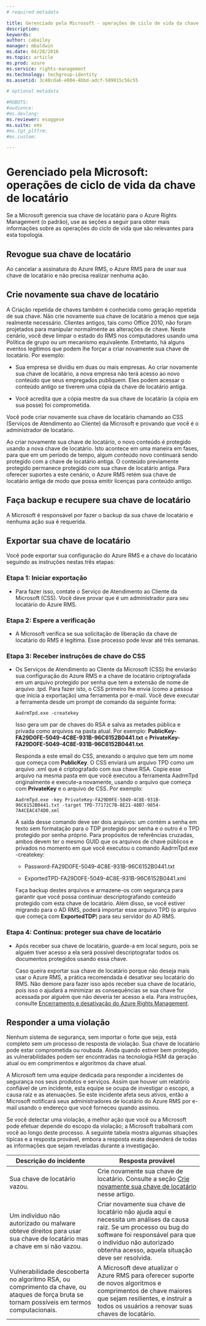 ```yaml
---
# required metadata

title: Gerenciado pela Microsoft - operações de ciclo de vida da chave de locatário | Azure RMS
description:
keywords:
author: cabailey
manager: mbaldwin
ms.date: 04/28/2016
ms.topic: article
ms.prod: azure
ms.service: rights-management
ms.technology: techgroup-identity
ms.assetid: 3c48cda6-e004-4bbd-adcf-589815c56c55

# optional metadata

#ROBOTS:
#audience:
#ms.devlang:
ms.reviewer: esaggese
ms.suite: ems
#ms.tgt_pltfrm:
#ms.custom:

---
```



# Gerenciado pela Microsoft: operações de ciclo de vida da chave de locatário
Se a Microsoft gerencia sua chave de locatário para o Azure Rights Management (o padrão), use as seções a seguir para obter mais informações sobre as operações do ciclo de vida que são relevantes para esta topologia.

## Revogue sua chave de locatário
Ao cancelar a assinatura do Azure RMS, o Azure RMS para de usar sua chave de locatário e não precisa realizar nenhuma ação.

## Crie novamente sua chave de locatário
A Criação repetida de chaves também é conhecida como geração repetida de sua chave. Não crie novamente sua chave de locatário a menos que seja realmente necessário. Clientes antigos, tais como Office 2010, não foram projetados para manipular normalmente as alterações de chave. Neste cenário, você deve limpar o estado do RMS nos computadores usando uma Política de grupo ou um mecanismo equivalente. Entretanto, há alguns eventos legítimos que podem lhe forçar a criar novamente sua chave de locatário. Por exemplo:

-   Sua empresa se dividiu em duas ou mais empresas. Ao criar novamente sua chave de locatário, a nova empresa não terá acesso ao novo conteúdo que seus empregados publiquem. Eles podem acessar o conteúdo antigo se tiverem uma cópia da chave de locatário antiga.

-   Você acredita que a cópia mestre da sua chave de locatário (a cópia em sua posse) foi comprometida.

Você pode criar novamente sua chave de locatário chamando ao CSS (Serviços de Atendimento ao Cliente) da Microsoft e provando que você é o administrador de locatário.

Ao criar novamente sua chave de locatário, o novo conteúdo é protegido usando a nova chave de locatário. Isto acontece em uma maneira em fases, para que em um período de tempo, algum conteúdo novo continuará sendo protegido com a chave de locatário antiga. O conteúdo previamente protegido permanece protegido com sua chave de locatário antiga. Para oferecer suportes a este cenário, o Azure RMS retém sua chave de locatário antiga de modo que possa emitir licenças para conteúdo antigo.

## Faça backup e recupere sua chave de locatário
A Microsoft é responsável por fazer o backup da sua chave de locatário e nenhuma ação sua é requerida.

## Exportar sua chave de locatário
Você pode exportar sua configuração do Azure RMS e a chave do locatário seguindo as instruções nestas três etapas:

### Etapa 1: Iniciar exportação

-   Para fazer isso, contate o Serviço de Atendimento ao Cliente da Microsoft (CSS). Você deve provar que é um administrador para seu locatário do Azure RMS.

### Etapa 2: Espere a verificação

-   A Microsoft verifica se sua solicitação de liberação da chave de locatário do RMS é legítima. Esse processo pode levar até três semanas.

### Etapa 3: Receber instruções de chave do CSS

-   Os Serviços de Atendimento ao Cliente da Microsoft (CSS) lhe enviarão sua configuração do Azure RMS e a chave de locatário criptografada em um arquivo protegido por senha que tem a extensão de nome de arquivo .tpd. Para fazer isto, o CSS primeiro lhe envia (como a pessoa que inicia a exportação) uma ferramenta por e-mail. Você deve executar a ferramenta desde um prompt de comando da seguinte forma:

    ```
    AadrmTpd.exe -createkey
    ```
    Isso gera um par de chaves do RSA e salva as metades pública e privada como arquivos na pasta atual. Por exemplo: **PublicKey-FA29D0FE-5049-4C8E-931B-96C6152B0441.txt** e **PrivateKey-FA29D0FE-5049-4C8E-931B-96C6152B0441.txt**.

    Responda a este email do CSS, anexando o arquivo que tem um nome que começa com **PublicKey**. O CSS enviará um arquivo TPD como um arquivo .xml que é criptografado com sua chave RSA. Copie esse arquivo na mesma pasta em que você executou a ferramenta AadrmTpd originalmente e execute-a novamente, usando o arquivo que começa com **PrivateKey** e o arquivo de CSS. Por exemplo:

    ```
    AadrmTpd.exe -key PrivateKey-FA29D0FE-5049-4C8E-931B-96C6152B0441.txt -target TPD-77172C7B-8E21-48B7-9854-7A4CEAC474D0.xml
    ```
    A saída desse comando deve ser dois arquivos: um contém a senha em texto sem formatação para o TDP protegido por senha e o outro é o TPD protegido por senha próprio. Para propósitos de referências cruzadas, ambos devem ter o mesmo GUID que os arquivos de chave públicos e privados no momento em que você executou o comando AadrmTpd.exe -createkey:

    -   Password-FA29D0FE-5049-4C8E-931B-96C6152B0441.txt

    -   ExportedTPD-FA29D0FE-5049-4C8E-931B-96C6152B0441.xml

    Faça backup destes arquivos e armazene-os com segurança para garantir que você possa continuar descriptografando conteúdo protegido com esta chave de locatário. Além disso, se você estiver migrando para o AD RMS, poderá importar esse arquivo TPD (o arquivo que começa com **ExportedTDP**) para seu servidor do AD RMS.

### Etapa 4: Contínua: proteger sua chave de locatário

-   Após receber sua chave de locatário, guarde-a em local seguro, pois se alguém tiver acesso a ela será possível descriptografar todos os documentos protegidos usando essa chave.

    Caso queira exportar sua chave de locatário porque não deseja mais usar o Azure RMS, a prática recomendada é desativar seu locatário do RMS. Não demore para fazer isso após receber sua chave de locatário, pois isso o ajudará a minimizar as consequências se sua chave for acessada por alguém que não deveria ter acesso a ela. Para instruções, consulte [Encerramento e desativação do Azure Rights Management](decommission-deactivate.md).

## Responder a uma violação
Nenhum sistema de segurança, sem importar o forte que seja, está completo sem um processo de resposta de violação. Sua chave de locatário pode estar comprometida ou roubada. Ainda quando estiver bem protegido, as vulnerabilidades podem ser encontradas na tecnologia HSM da geração atual ou em comprimentos e algoritmos da chave atual.

A Microsoft tem uma equipe dedicada para responder a incidentes de segurança nos seus produtos e serviços. Assim que houver um relatório confiável de um incidente, esta equipe se ocupa de investigar o escopo, a causa raiz e as atenuações. Se este incidente afeta seus ativos, então a Microsoft notificará seus administradores de locatário do Azure RMS por e-mail usando o endereço que você forneceu quando assinou.

Se você detectar uma violação, a melhor ação que você ou a Microsoft pode efetuar depende do escopo da violação; a Microsoft trabalhará com você ao longo deste processo. A seguinte tabela mostra algumas situações típicas e a resposta provável, embora a resposta exata dependerá de todas as informações que sejam reveladas durante a investigação.

|Descrição do incidente|Resposta provável|
|------------------------|-------------------|
|Sua chave de locatário vazou.|Crie novamente sua chave de locatário. Consulte a seção [Crie novamente sua chave de locatário](operations-tenant-key.md#re-key-your-tenant-key) nesse artigo.|
|Um indivíduo não autorizado ou malware obteve direitos para usar sua chave de locatário mas a chave em si não vazou.|Criar novamente sua chave de locatário não ajuda aqui e necessita um análises da causa raiz. Se um processo ou bug do software foi responsável para que o indivíduo não autorizado obtenha acesso, aquela situação deve ser resolvida.|
|Vulnerabilidade descoberta no algoritmo RSA, ou comprimento da chave, ou ataques de força bruta se tornam possíveis em termos computacionais.|A Microsoft deve atualizar o Azure RMS para oferecer suporte de novos algoritmos e comprimentos de chave maiores que sejam resilientes, e instruir a todos os usuários a renovar suas chaves de locatário.|




<!--HONumber=Apr16_HO3-->


